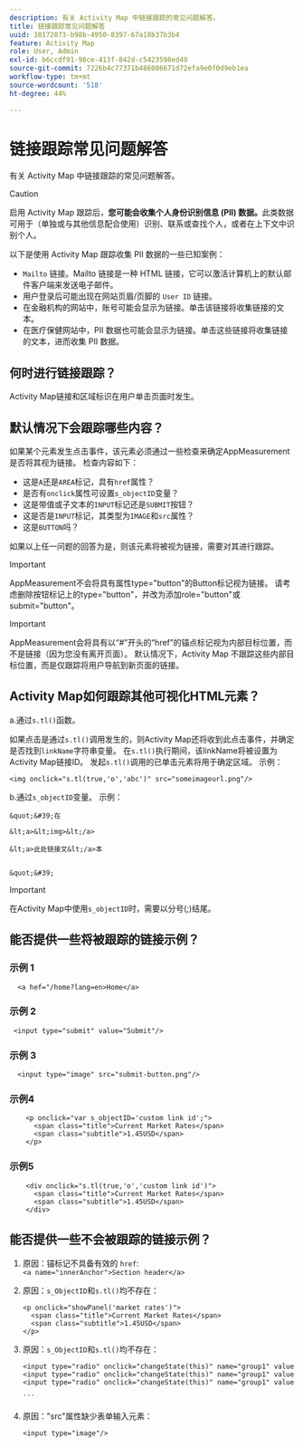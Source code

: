 ```yaml
---
description: 有关 Activity Map 中链接跟踪的常见问题解答。
title: 链接跟踪常见问题解答
uuid: 10172073-b98b-4950-8397-67a18b37b3b4
feature: Activity Map
role: User, Admin
exl-id: b6ccdf91-98ce-413f-842d-c5423598ed49
source-git-commit: 7226b4c77371b486006671d72efa9e0f0d9eb1ea
workflow-type: tm+mt
source-wordcount: '518'
ht-degree: 44%

---
```


# 链接跟踪常见问题解答

有关 Activity Map 中链接跟踪的常见问题解答。

>[!CAUTION]
>
>启用 Activity Map 跟踪后，**您可能会收集个人身份识别信息 (PII) 数据。**&#x200B;此类数据可用于（单独或与其他信息配合使用）识别、联系或查找个人，或者在上下文中识别个人。

以下是使用 Activity Map 跟踪收集 PII 数据的一些已知案例：

* `Mailto` 链接。Mailto 链接是一种 HTML 链接，它可以激活计算机上的默认邮件客户端来发送电子邮件。
* 用户登录后可能出现在网站页眉/页脚的 `User ID` 链接。
* 在金融机构的网站中，账号可能会显示为链接。单击该链接将收集链接的文本。
* 在医疗保健网站中，PII 数据也可能会显示为链接。单击这些链接将收集链接的文本，进而收集 PII 数据。

## 何时进行链接跟踪？

Activity Map链接和区域标识在用户单击页面时发生。

## 默认情况下会跟踪哪些内容？

如果某个元素发生点击事件，该元素必须通过一些检查来确定AppMeasurement是否将其视为链接。 检查内容如下：

* 这是`A`还是`AREA`标记，具有`href`属性？
* 是否有`onclick`属性可设置`s_objectID`变量？
* 这是带值或子文本的`INPUT`标记还是`SUBMIT`按钮？
* 这是否是`INPUT`标记，其类型为`IMAGE`和`src`属性？
* 这是`BUTTON`吗？

如果以上任一问题的回答为是，则该元素将被视为链接，需要对其进行跟踪。

>[!IMPORTANT]
>
>AppMeasurement不会将具有属性type=&quot;button&quot;的Button标记视为链接。 请考虑删除按钮标记上的type=&quot;button&quot;，并改为添加role=&quot;button&quot;或submit=&quot;button&quot;。

>[!IMPORTANT]
>
>AppMeasurement会将具有以“#”开头的“href”的锚点标记视为内部目标位置，而不是链接（因为您没有离开页面）。 默认情况下，Activity Map 不跟踪这些内部目标位置，而是仅跟踪将用户导航到新页面的链接。

## Activity Map如何跟踪其他可视化HTML元素？

a.通过`s.tl()`函数。

如果点击是通过`s.tl()`调用发生的，则Activity Map还将收到此点击事件，并确定是否找到`linkName`字符串变量。 在`s.tl()`执行期间，该linkName将被设置为Activity Map链接ID。 发起`s.tl()`调用的已单击元素将用于确定区域。 示例：

```
<img onclick="s.tl(true,'o','abc')" src="someimageurl.png"/>
```

b.通过`s_objectID`变量。 示例：

    &quot;&#39;在
    
    &lt;a>&lt;img>&lt;/a>
    
    &lt;a>此处链接文&lt;/a>本
    
    
    &quot;&#39;

>[!IMPORTANT]
>
>在Activity Map中使用`s_objectID`时，需要以分号(;)结尾。

## 能否提供一些将被跟踪的链接示例？

### 示例 1

```
  <a hef="/home?lang=en>Home</a>
```

### 示例 2

```
 <input type="submit" value="Submit"/>
```

### 示例 3

```
  <input type="image" src="submit-button.png"/>
```

### 示例4

```
    <p onclick="var s_objectID='custom link id';">
      <span class="title">Current Market Rates</span>
      <span class="subtitle">1.45USD</span>
    </p>
```

### 示例5

```
    <div onclick="s.tl(true,'o','custom link id')">
      <span class="title">Current Market Rates</span>
      <span class="subtitle">1.45USD</span>
    </div>
```

## 能否提供一些不会被跟踪的链接示例？

1. 原因：锚标记不具备有效的 `href`:
   `<a name="innerAnchor">Section header</a>`

1. 原因：`s_ObjectID`和`s.tl()`均不存在：

   ```
   <p onclick="showPanel('market rates')">
     <span class="title">Current Market Rates</span>
     <span class="subtitle">1.45USD</span>
   </p>
   ```

1. 原因：`s_ObjectID`和`s.tl()`均不存在：

   ``` 
   <input type="radio" onclick="changeState(this)" name="group1" value="A"/>
   <input type="radio" onclick="changeState(this)" name="group1" value="B"/>
   <input type="radio" onclick="changeState(this)" name="group1" value="C"/>
   
   ```  
   
1. 原因：&quot;src&quot;属性缺少表单输入元素：

   `<input type="image"/>`
